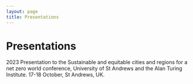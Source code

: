 ```yaml
---
layout: page
title: Presentations
---
```

# Presentations

<textbf> 2023 </textbf>
Presentation to the Sustainable and equitable cities and regions for a net zero world conference, University of St Andrews and the Alan Turing Institute. 17-18 October, St Andrews, UK.
